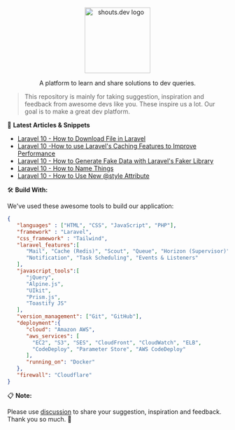 <p align="center">
  <br>
  <a href="https://shouts.dev">
    <img src="https://shouts.dev/img/logo.png" alt="shouts.dev logo" width="150"/>
  </a>
</p>

<p align="center">
A platform to learn and share solutions to dev queries.
</p>

> This repository is mainly for taking suggestion, inspiration and feedback from awesome devs like you. These inspire us a lot. Our goal is to make a great dev platform.

:page_with_curl: **Latest Articles & Snippets**
<!-- BLOG-POST-LIST:START -->
- [Laravel 10 -  How to Download File in Laravel](https://shouts.dev/articles/laravel-10-how-to-download-file-in-laravel)
- [Laravel 10 -How to use Laravel&#39;s Caching Features to Improve Performance](https://shouts.dev/articles/laravel-10-how-to-use-laravels-caching-features-to-improve-performance)
- [Laravel 10 - How to Generate Fake Data with Laravel&#39;s Faker Library](https://shouts.dev/articles/laravel-10-how-to-generate-fake-data-with-laravels-faker-library)
- [Laravel 10 - How to Name Things](https://shouts.dev/articles/laravel-10-how-to-name-things)
- [Laravel 10 - How to Use New @style Attribute](https://shouts.dev/articles/laravel-10-how-to-use-new-at-style-attribute)
<!-- BLOG-POST-LIST:END -->

🛠️ **Build With:**

We've used these awesome tools to build our application:

```json
{
   "languages" : ["HTML", "CSS", "JavaScript", "PHP"],
   "framework" : "Laravel",
   "css_framework" : "Tailwind",
   "laravel_features":[
      "Mail", "Cache (Redis)", "Scout", "Queue", "Horizon (Supervisor)",
      "Notification", "Task Scheduling", "Events & Listeners"
   ],
   "javascript_tools":[
      "jQuery",
      "Alpine.js",
      "UIkit",
      "Prism.js",
      "Toastify JS"
   ],
   "version_management": ["Git", "GitHub"],
   "deployment":{
      "cloud": "Amazon AWS",
      "aws_services": [
        "EC2", "S3", "SES", "CloudFront", "CloudWatch", "ELB",
        "CodeDeploy", "Parameter Store", "AWS CodeDeploy"
      ],
      "running_on": "Docker"
   },
   "firewall": "Cloudflare"
}
```

:clipboard: **Note:**

Please use [discussion](https://github.com/mdobydullah/shouts.dev/discussions/new) to share your suggestion, inspiration and feedback. Thank you so much. :sparkling_heart:
